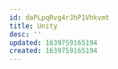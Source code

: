 ```yaml
---
id: daPLpqRvg4rJhP1Vhkvmt
title: Unity
desc: ''
updated: 1639759165194
created: 1639759165194
---
```


